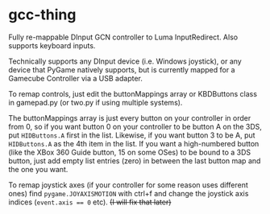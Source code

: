 # gcc-thing
Fully re-mappable DInput GCN controller to Luma InputRedirect.
Also supports keyboard inputs.

Technically supports any DInput device (i.e. Windows joystick), or any device that PyGame natively supports, but is currently mapped for a Gamecube Controller via a USB adapter.

To remap controls, just edit the buttonMappings array or KBDButtons class in gamepad.py (or two.py if using multiple systems). 

The buttonMappings array is just every button on your controller in order from 0, so if you want button 0 on your controller to be button A on the 3DS, put `HIDButtons.A` first in the list. 
Likewise, if you want button 3 to be A, put `HIDButtons.A` as the 4th item in the list. 
If you want a high-numbered button (like the XBox 360 Guide button, 15 on some OSes) to be bound to a 3DS button, just add empty list entries (zero) in between the last button map and the one you want. 

To remap joystick axes (if your controller for some reason uses different ones) find `pygame.JOYAXISMOTION` with ctrl+f and change the joystick axis indices (`event.axis == 0` etc). 
~~(I will fix that later)~~
